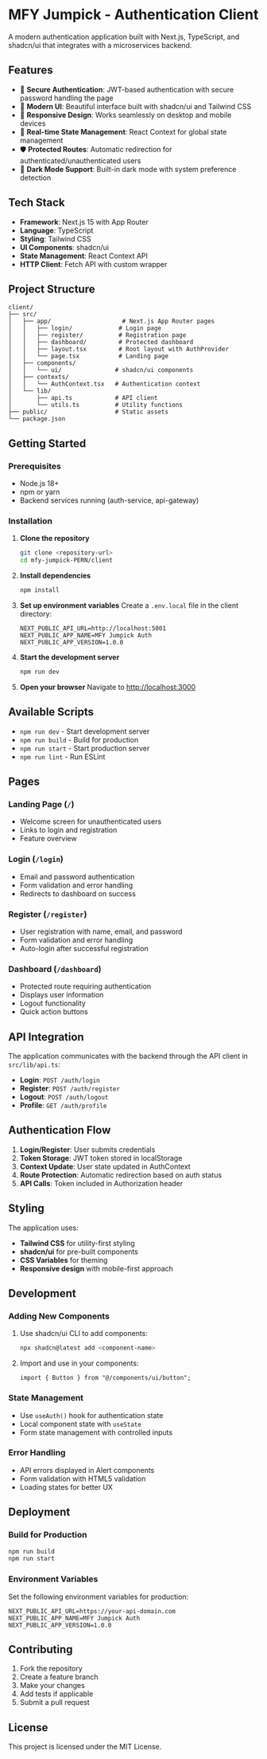# MFY Jumpick - Authentication Client

A modern authentication application built with Next.js, TypeScript, and shadcn/ui that integrates with a microservices backend.

## Features

- 🔐 **Secure Authentication**: JWT-based authentication with secure password handling the page
- 🎨 **Modern UI**: Beautiful interface built with shadcn/ui and Tailwind CSS
- 📱 **Responsive Design**: Works seamlessly on desktop and mobile devices
- 🔄 **Real-time State Management**: React Context for global state management
- 🛡️ **Protected Routes**: Automatic redirection for authenticated/unauthenticated users
- 🌙 **Dark Mode Support**: Built-in dark mode with system preference detection

## Tech Stack

- **Framework**: Next.js 15 with App Router
- **Language**: TypeScript
- **Styling**: Tailwind CSS
- **UI Components**: shadcn/ui
- **State Management**: React Context API
- **HTTP Client**: Fetch API with custom wrapper

## Project Structure

```
client/
├── src/
│   ├── app/                    # Next.js App Router pages
│   │   ├── login/             # Login page
│   │   ├── register/          # Registration page
│   │   ├── dashboard/         # Protected dashboard
│   │   ├── layout.tsx         # Root layout with AuthProvider
│   │   └── page.tsx           # Landing page
│   ├── components/
│   │   └── ui/               # shadcn/ui components
│   ├── contexts/
│   │   └── AuthContext.tsx   # Authentication context
│   └── lib/
│       ├── api.ts            # API client
│       └── utils.ts          # Utility functions
├── public/                   # Static assets
└── package.json
```

## Getting Started

### Prerequisites

- Node.js 18+
- npm or yarn
- Backend services running (auth-service, api-gateway)

### Installation

1. **Clone the repository**

   ```bash
   git clone <repository-url>
   cd mfy-jumpick-PERN/client
   ```

2. **Install dependencies**

   ```bash
   npm install
   ```

3. **Set up environment variables**
   Create a `.env.local` file in the client directory:

   ```env
   NEXT_PUBLIC_API_URL=http://localhost:5001
   NEXT_PUBLIC_APP_NAME=MFY Jumpick Auth
   NEXT_PUBLIC_APP_VERSION=1.0.0
   ```

4. **Start the development server**

   ```bash
   npm run dev
   ```

5. **Open your browser**
   Navigate to [http://localhost:3000](http://localhost:3000)

## Available Scripts

- `npm run dev` - Start development server
- `npm run build` - Build for production
- `npm run start` - Start production server
- `npm run lint` - Run ESLint

## Pages

### Landing Page (`/`)

- Welcome screen for unauthenticated users
- Links to login and registration
- Feature overview

### Login (`/login`)

- Email and password authentication
- Form validation and error handling
- Redirects to dashboard on success

### Register (`/register`)

- User registration with name, email, and password
- Form validation and error handling
- Auto-login after successful registration

### Dashboard (`/dashboard`)

- Protected route requiring authentication
- Displays user information
- Logout functionality
- Quick action buttons

## API Integration

The application communicates with the backend through the API client in `src/lib/api.ts`:

- **Login**: `POST /auth/login`
- **Register**: `POST /auth/register`
- **Logout**: `POST /auth/logout`
- **Profile**: `GET /auth/profile`

## Authentication Flow

1. **Login/Register**: User submits credentials
2. **Token Storage**: JWT token stored in localStorage
3. **Context Update**: User state updated in AuthContext
4. **Route Protection**: Automatic redirection based on auth status
5. **API Calls**: Token included in Authorization header

## Styling

The application uses:

- **Tailwind CSS** for utility-first styling
- **shadcn/ui** for pre-built components
- **CSS Variables** for theming
- **Responsive design** with mobile-first approach

## Development

### Adding New Components

1. Use shadcn/ui CLI to add components:

   ```bash
   npx shadcn@latest add <component-name>
   ```

2. Import and use in your components:
   ```tsx
   import { Button } from "@/components/ui/button";
   ```

### State Management

- Use `useAuth()` hook for authentication state
- Local component state with `useState`
- Form state management with controlled inputs

### Error Handling

- API errors displayed in Alert components
- Form validation with HTML5 validation
- Loading states for better UX

## Deployment

### Build for Production

```bash
npm run build
npm run start
```

### Environment Variables

Set the following environment variables for production:

```env
NEXT_PUBLIC_API_URL=https://your-api-domain.com
NEXT_PUBLIC_APP_NAME=MFY Jumpick Auth
NEXT_PUBLIC_APP_VERSION=1.0.0
```

## Contributing

1. Fork the repository
2. Create a feature branch
3. Make your changes
4. Add tests if applicable
5. Submit a pull request

## License

This project is licensed under the MIT License.

